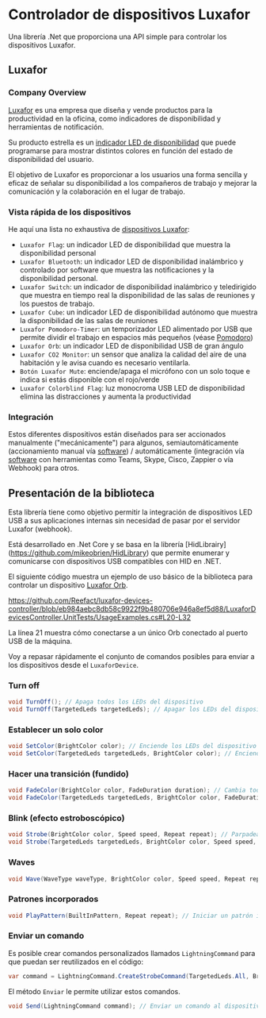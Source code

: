 # Controlador de dispositivos Luxafor

Una librería .Net que proporciona una API simple para controlar los dispositivos Luxafor.

## Luxafor

### Company Overview

[Luxafor](https://luxafor.com) es una empresa que diseña y vende productos para la productividad en la oficina, como indicadores de disponibilidad y herramientas de notificación. 

Su producto estrella es un [indicador LED de disponibilidad](https://luxafor.com/product/flag) que puede programarse para mostrar distintos colores en función del estado de disponibilidad del usuario. 

El objetivo de Luxafor es proporcionar a los usuarios una forma sencilla y eficaz de señalar su disponibilidad a los compañeros de trabajo y mejorar la comunicación y la colaboración en el lugar de trabajo.

### Vista rápida de los dispositivos

He aquí una lista no exhaustiva de [dispositivos Luxafor](https://luxafor.com/products):

- `Luxafor Flag`: un indicador LED de disponibilidad que muestra la disponibilidad personal
- `Luxafor Bluetooth`: un indicador LED de disponibilidad inalámbrico y controlado por software que muestra las notificaciones y la disponibilidad personal.
- `Luxafor Switch`: un indicador de disponibilidad inalámbrico y teledirigido que muestra en tiempo real la disponibilidad de las salas de reuniones y los puestos de trabajo.
- `Luxafor Cube`: un indicador LED de disponibilidad autónomo que muestra la disponibilidad de las salas de reuniones
- `Luxafor Pomodoro-Timer`: un temporizador LED alimentado por USB que permite dividir el trabajo en espacios más pequeños (véase [Pomodoro](https://reefact.net/craftsmanship/tools/pomodoro))
- `Luxafor Orb`: un indicador LED de disponibilidad USB de gran ángulo
- `Luxafor CO2 Monitor`: un sensor que analiza la calidad del aire de una habitación y le avisa cuando es necesario ventilarla.
- `Botón Luxafor Mute`: enciende/apaga el micrófono con un solo toque e indica si estás disponible con el rojo/verde
- `Luxafor Colorblind Flag`: luz monocroma USB LED de disponibilidad elimina las distracciones y aumenta la productividad

### Integración

Estos diferentes dispositivos están diseñados para ser accionados manualmente ("mecánicamente") para algunos, semiautomáticamente (accionamiento manual vía [software](https://luxaformanual.com)) / automáticamente (integración vía [software](https://luxaformanual.com) con herramientas como Teams, Skype, Cisco, Zappier o vía Webhook) para otros. 

## Presentación de la biblioteca

Esta librería tiene como objetivo permitir la integración de dispositivos LED USB a sus aplicaciones internas sin necesidad de pasar por el servidor Luxafor (webhook).

Está desarrollado en .Net Core y se basa en la librería [HidLibrairy] (https://github.com/mikeobrien/HidLibrary) que permite enumerar y comunicarse con dispositivos USB compatibles con HID en .NET.

El siguiente código muestra un ejemplo de uso básico de la biblioteca para controlar un dispositivo [Luxafor Orb](https://luxafor.com/product/orb/).

https://github.com/Reefact/luxafor-devices-controller/blob/eb984aebc8db58c9922f9b480706e946a8ef5d88/LuxaforDevicesController.UnitTests/UsageExamples.cs#L20-L32

La línea 21 muestra cómo conectarse a un único Orb conectado al puerto USB de la máquina.

Voy a repasar rápidamente el conjunto de comandos posibles para enviar a los dispositivos desde el `LuxaforDevice`.

### Turn off

```csharp
void TurnOff(); // Apaga todos los LEDs del dispositivo
void TurnOff(TargetedLeds targetedLeds); // Apagar los LEDs del dispositivo apuntado
```

### Establecer un solo color

```csharp
void SetColor(BrightColor color); // Enciende los LEDs del dispositivo en un color personalizado.
void SetColor(TargetedLeds targetedLeds, BrightColor color); // Enciende los LEDs del dispositivo targeted en un color personalizado.
```

### Hacer una transición (fundido)

```csharp
void FadeColor(BrightColor color, FadeDuration duration); // Cambia todos los LEDs del dispositivo a un color personalizado
void FadeColor(TargetedLeds targetedLeds, BrightColor color, FadeDuration duration); // Transición de los LEDs del dispositivo a un color personalizado
```

### Blink (efecto estroboscópico)

```csharp
void Strobe(BrightColor color, Speed speed, Repeat repeat); // Parpadea todos los LEDs del dispositivo en un color personalizado.
void Strobe(TargetedLeds targetedLeds, BrightColor color, Speed speed, Repeat repeat); // Hace parpadear los LEDs del dispositivo objetivo en un color personalizado
```

### Waves

```csharp
void Wave(WaveType waveType, BrightColor color, Speed speed, Repeat repeat); // Inicia un patrón de onda que se dirige a todos los LEDs del dispositivo basándose en un color personalizado.
```

### Patrones incorporados

```csharp
void PlayPattern(BuiltInPattern, Repeat repeat); // Iniciar un patrón incorporado que apunte a todos los LEDs del dispositivo.
```

### Enviar un comando

Es posible crear comandos personalizados llamados `LightningCommand` para que puedan ser reutilizados en el código:

```csharp
var command = LightningCommand.CreateStrobeCommand(TargetedLeds.All, BrightColor.Yellow, Speed.FromByte(20), Repeat.Count(3));
```

El método `Enviar` le permite utilizar estos comandos.

```csharp
void Send(LightningCommand command); // Enviar un comando al dispositivo
```
